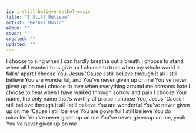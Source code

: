 ```yaml
---
id: i-still-believe-bethel-music
title: "I Still Believe"
artist: "Bethel Music"
album: ""
cover: ""
created: ""
updated: ""
---
```


I choose to sing when I can hardly breathe out a breath
I choose to stand when all I wanted to is give up
I choose to trust when my whole world is fallin' apart
I choose You, Jesus
'Cause I still believe through it all
I still believe You are wonderful, and
You've never given up on me
You've never given up on me
I choose to love when everything around me screams hate
I choose to hеal when I have walked through sorrow and pain
I choosе Your name, the only name that's worthy of praise
I choose You, Jesus
'Cause I still believe through it all
I still believe You are wonderful
You've never given up on me
'Cause I still believe You are powerful
I still believe You do miracles
You've never given up on me
You've never given up on me, yeah
You've never given up on me